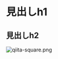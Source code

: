 # 見出しh1
## 見出しh2

![qiita-square.png](https://qiita-image-store.s3.amazonaws.com/0/126861/90386757-fd96-8ba6-3477-485669713c55.png "qiita-square")
